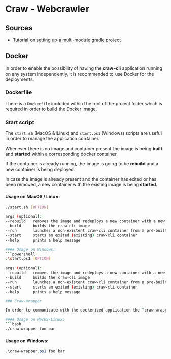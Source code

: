 # Craw - Webcrawler

## Sources

- [Tutorial on setting up a multi-module gradle project](https://docs.gradle.org/current/samples/sample_building_java_applications_multi_project.html)

## Docker
In order to enable the possibility of having the **craw-cli** application running on any system independently, it is recommended to use Docker for the deployments.

### Dockerfile
There is a `Dockerfile` included within the root of the project folder which is required in order to build the Docker image.

### Start script
The `start.sh` (MacOS & Linux) and `start.ps1` (Windows) scripts are useful in order to manage the application container.

Whenever there is no image and container present the image is being **built** and **started** within a corresponding docker container. 

If the container is already running, the image is going to be **rebuild** and a new container is being deployed.

In case the image is already present and the container has exited or has been removed, a new container with the existing image is being **started**.

#### Usage on MacOS / Linux:
```bash
./start.sh [OPTION]

args (optional):
--rebuild   removes the image and redeploys a new container with a new image
--build     builds the craw-cli image
--run       launches a non-existent craw-cli container from a pre-built image
--start     starts an exited (existing) craw-cli container
--help      prints a help message

#### Usage on Windows:
```powershell
.\start.ps1 [OPTION]

args (optional):
--rebuild   removes the image and redeploys a new container with a new image
--build     builds the craw-cli image
--run       launches a non-existent craw-cli container from a pre-built image
--start     starts an exited (existing) craw-cli container
--help      prints a help message

### Craw-Wrapper

In order to communicate with the dockerized application the `craw-wrapper` is required which translates all CLI arguments from the host system into the container and returns the stdout of the container.

#### Usage on MacOS/Linux:
```bash
./craw-wrapper foo bar
```

#### Usage on Windows:
```powershell
.\craw-wrapper.ps1 foo bar
```
